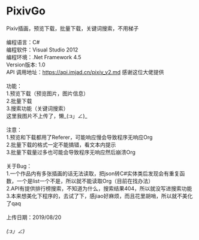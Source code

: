 # PixivGo
Pixiv插画，预览下载，批量下载，关键词搜索，不用梯子<br />
<br />
编程语言：C#<br />
编程软件：Visual Studio 2012<br />
编程环境：.Net Framework 4.5<br />
Version版本: 1.0<br />
API 调用地址：https://api.imjad.cn/pixiv_v2.md 感谢这位大佬提供<br />
<br />
功能：<br />
1.预览下载（预览图片，图片信息）<br />
2.批量下载<br />
3.搜索功能（关键词搜索）<br />
这里我图片不上传了，懒_(:з」∠)_ <br />
<br />
注意：<br />
1.预览和下载都用了Referer，可能响应慢会导致程序无响应Org<br />
2.批量下载的格式一定不能搞错，看文本内提示<br />
3.批量下载量过多也可能会导致程序无响应然后崩溃Org<br />
<br />
关于Bug：<br />
1.一个作品内有多张插画的话无法读取，把json转C#实体类后发现会有重复函数，一个是list一个不是，所以就不能读取Org（目前在找办法）<br />
2.API有提供排行榜搜索，不知道为什么，搜索结果404，所以就没写进搜索功能<br />
3.本来想美化下程序的，去试了下，感jiao好麻烦，而且花里胡哨，所以就不美化了qaq<br />
<br />
上传日期：2019/08/20<br />
<br />
_(:з」∠)_
